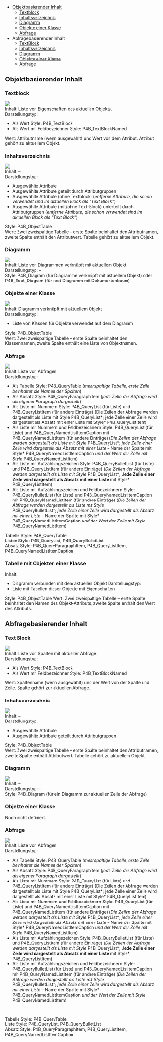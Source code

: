 -   [Objektbasierender Inhalt](#objektbasierender-inhalt)
    -   [Textblock](#textblock)
    -   [Inhaltsverzeichnis](#inhaltsverzeichnis)
    -   [Diagramm](#diagramm)
    -   [Objekte einer Klasse](#objekte-einer-klasse)
    -   [Abfrage](#abfrage)
-   [Abfragebasierender Inhalt](#abfragebasierender-inhalt)
    -   [TextBlock](#textblock-1)
    -   [Inhaltsverzeichnis](#inhaltsverzeichnis-1)
    -   [Diagramm](#diagramm-1)
    -   [Objekte einer Klasse](#objekte-einer-klasse-1)
    -   [Abfrage](#abfrage-1)



## Objektbasierender Inhalt

### Textblock

![](//images.ctfassets.net/utx1h0gfm1om/3TkUpUN6mICOMe28MYAA8Q/bf41ceecfb71965a956a0397e9de4c95/1017897.png)  
Inhalt: Liste von Eigenschaften des aktuellen Objekts.  
Darstellungstyp:

-   Als Wert Style: P4B\_TextBlock
-   Als Wert mit Feldbezeichner Style: P4B\_TextBlockNamed

Wert: Attributname (wenn ausgewählt) und Wert von dem Attribut. Attribut
gehört zu aktuellem Objekt.

### Inhaltsverzeichnis

![](//images.ctfassets.net/utx1h0gfm1om/6AF9WlExqgC2AYGgMIIO64/0978ee5a6c30114d526631174ffac791/1017917.png)  
Inhalt: –  
Darstellungstyp:

-   Ausgewählte Attribute
-   Ausgewählte Attribute geteilt durch Attributgruppen
-   Ausgewählte Attribute (ohne Textblock) (*entferne Attribute, die
    schon verwendet sind im aktuellen Block als "Text Block"*)
-   Ausgewählte Attribute (mit/ohne Text-Block) unterteilt durch
    Attributgruppen (*entferne Attribute, die schon verwendet sind im
    aktuellen Block als "Text Block"*)

Style: P4B\_ObjectTable  
Wert: Zwei zweispaltige Tabelle – erste Spalte beinhaltet den
Attributnamen, zweite Spalte enthält den Attributwert. Tabelle gehört zu
aktuellem Objekt.

### Diagramm

![](//images.ctfassets.net/utx1h0gfm1om/yP7AaQPDnEeCc0AMKSsIk/4c648ff03b3207cc473c98ea0c2468de/1017922.png)  
Inhalt: Liste von Diagrammen verknüpft mit aktuellem Objekt.  
Darstellungstyp: –  
Style: P4B\_Diagram (für Diagramme verknüpft mit aktuellem Objekt)
oder  
P4B\_Root\_Diagram (für root Diagramm mit Dokumentenbaum)

### Objekte einer Klasse

![](//images.ctfassets.net/utx1h0gfm1om/6fhiaRD6vYCCoeq6IOIqQQ/3d501a24229088ef943fdf6b55707ad6/1017912.png)  
Inhalt: Diagramm verknüpft mit aktuellem Objekt  
Darstellungstyp:

-   Liste von Klassen für Objekte verwendet auf dem Diagramm

Style: P4B\_ObjectTable  
Wert: Zwei zweispaltige Tabelle – erste Spalte beinhaltet den
Klassennamen, zweite Spalte enthält eine Liste von Objektnamen.

### Abfrage

![](//images.ctfassets.net/utx1h0gfm1om/LeFzmWGyAKgQi8ECMIG2O/e9d20aeeabf59843f382191594e5f0bd/1017950.png)  
Inhalt: Liste von Abfragen  
Darstellungstyp:

-   Als Tabelle Style: P4B\_QueryTable (*mehrspaltige Tabelle; erste
    Zeile beinhaltet die Namen der Spalten*)
-   Als Absatz Style: P4B\_QueryParagraphItem (*jede Zelle der Abfrage
    wird als eigener Paragraph dargestellt*)
-   Als Liste mit Nummern Style: P4B\_QueryList (für Liste) und
    P4B\_QueryListItem (für andere Einträge) (Die Zeilen der Abfrage
    werden dargestellt als Liste mit Style P4B\_QueryList*; jede Zelle
    einer Zeile wird dargestellt als Absatz mit einer Liste mit Style*
    P4B\_QueryListItem)
-   Als Liste mit Nummern und Feldbezeichnern Style: P4B\_QueryList (für
    Liste) und P4B\_QueryNamedListItemCaption mit
    P4B\_QueryNamedListItem (für andere Einträge) (*Die Zeilen der
    Abfrage werden dargestellt als Liste mit Style*
    P4B\_QueryList*; *jede Zelle einer Zeile wird dargestellt als Absatz
    mit einer Liste* – Name der Spalte mit Style*
    P4B\_QueryNamedListItemCaption *und der Wert der Zelle mit Style*
    P4B\_QueryNamedListItem)
-   Als Liste mit Aufzählungszeichen Style: P4B\_QueryBulletList (für
    Liste) und P4B\_QueryListItem (für andere Einträge) (*Die Zeilen der
    Abfrage werden dargestellt als Liste mit Style* P4B\_QueryList*;
    J**ede Zelle einer Zeile wird dargestellt als Absatz mit einer
    Liste** mit Style* P4B\_QueryListItem)
-   Als Liste mit Aufzählungszeichen und Feldbezeichnern Style:
    P4B\_QueryBulletList (für Liste) und P4B\_QueryNamedListItemCaption
    mit P4B\_QueryNamedListItem (für andere Einträge) (*Die Zeilen der
    Abfrage werden dargestellt als Liste mit Style*
    P4B\_QueryBulletList*; *jede Zelle einer Zeile wird dargestellt als
    Absatz mit einer Liste* – Name der Spalte mit Style*
    P4B\_QueryNamedListItemCaption *und der Wert der Zelle mit Style*
    P4B\_QueryNamedListItem)

  
Tabelle Style: P4B\_QueryTable  
Listen Style: P4B\_QueryList, P4B\_QueryBulletList  
Absatz Style: P4B\_QueryParagraphItem, P4B\_QueryListItem,
P4B\_QueryNamedListItemCaption

### Tabelle mit Objekten einer Klasse

Inhalt:
- Diagramm verbunden mit dem aktuellen Objekt
Darstellungstyp: 
- Liste mit Tabellen dieser Objekte mit Eigenschaften

Style: P4B_ObjectTable
Wert: Zwei zweispaltige Tabelle – erste Spalte beinhaltet den Namen des Objekt-Attributs, zweite Spalte enthält den Wert des Attributs.

## Abfragebasierender Inhalt

### Text Block

![](//images.ctfassets.net/utx1h0gfm1om/1T9GavpzLuCKKIMEmWOMak/29d7126550c7ef5cadb58dff649b5541/1017944.png)  
Inhalt: Liste von Spalten mit aktueller Abfrage.  
Darstellungstyp:

-   Als Wert Style: P4B\_TextBlock
-   Als Wert mit Feldbezeichner Style: P4B\_TextBlockNamed

Wert: Spaltenname (wenn ausgewählt) und der Wert von der Spalte und
Zeile. Spalte gehört zur aktuellen Abfrage.

### Inhaltsverzeichnis

![](//images.ctfassets.net/utx1h0gfm1om/1b7I2zhNJyCmAIsC4YgqUO/71fd1aee44f4827a247cde959d703296/1017938.png)  
Inhalt: –  
Darstellungstyp:

-   Ausgewählte Attribute
-   Ausgewählte Attribute geteilt durch Attributgruppen

Style: P4B\_ObjectTable  
Wert: Zwei zweispaltige Tabelle – erste Spalte beinhaltet den
Attributnamen, zweite Spalte enthält Attributwert. Tabelle gehört zu
aktuellem Objekt.

### Diagramm

![](//images.ctfassets.net/utx1h0gfm1om/5wR7WELVTyQUcqIIk2SmIS/6bde2ba07c689ea6d1e034943b8f27b1/1017932.png)  
Inhalt: –  
Darstellungstyp: –  
Style: P4B\_Diagram (für ein Diagramm zur aktuellen Zeile der Abfrage)

### Objekte einer Klasse

Noch nicht definiert.

### Abfrage

![](//images.ctfassets.net/utx1h0gfm1om/2BJ5eFrzFaWOIWEwoaI8S0/7d49872e8af7deae1706f42ca774a38e/1017970.png)  
Inhalt: Liste von Abfragen  
Darstellungstyp:

-   Als Tabelle Style: P4B\_QueryTable (*mehrspaltige Tabelle; erste
    Zeile beinhaltet die Namen der Spalten*)
-   Als Absatz Style: P4B\_QueryParagraphItem (*jede Zelle der Abfrage
    wird als eigener Paragraph dargestellt*)
-   Als Liste mit Nummern Style: P4B\_QueryList (für Liste) und
    P4B\_QueryListItem (für andere Einträge) (Die Zeilen der Abfrage
    werden dargestellt als Liste mit Style P4B\_QueryList*; jede Zelle
    einer Zeile wird dargestellt als Absatz mit einer Liste mit Style*
    P4B\_QueryListItem)
-   Als Liste mit Nummern und Feldbezeichnern Style: P4B\_QueryList (für
    Liste) und P4B\_QueryNamedListItemCaption mit
    P4B\_QueryNamedListItem (für andere Einträge) (*Die Zeilen der
    Abfrage werden dargestellt als Liste mit Style*
    P4B\_QueryList*; *jede Zelle einer Zeile wird dargestellt als Absatz
    mit einer Liste* – Name der Spalte mit Style*
    P4B\_QueryNamedListItemCaption *und der Wert der Zelle mit Style*
    P4B\_QueryNamedListItem)
-   Als Liste mit Aufzählungszeichen Style: P4B\_QueryBulletList (für
    Liste) und P4B\_QueryListItem (für andere Einträge) (*Die Zeilen der
    Abfrage werden dargestellt als Liste mit Style* P4B\_QueryList*;
    J**ede Zelle einer Zeile wird dargestellt als Absatz mit einer
    Liste** mit Style* P4B\_QueryListItem)
-   Als Liste mit Aufzählungszeichen und Feldbezeichnern Style:
    P4B\_QueryBulletList (für Liste) und P4B\_QueryNamedListItemCaption
    mit P4B\_QueryNamedListItem (für andere Einträge) (*Die Zeilen der
    Abfrage werden dargestellt als Liste mit Style*
    P4B\_QueryBulletList*; *jede Zelle einer Zeile wird dargestellt als
    Absatz mit einer Liste* – Name der Spalte mit Style*
    P4B\_QueryNamedListItemCaption *und der Wert der Zelle mit Style*
    P4B\_QueryNamedListItem)

 

Tabelle Style: P4B\_QueryTable  
Liste Style: P4B\_QueryList, P4B\_QueryBulletList  
Absatz Style: P4B\_QueryParagraphItem, P4B\_QueryListItem,
P4B\_QueryNamedListItemCaption
